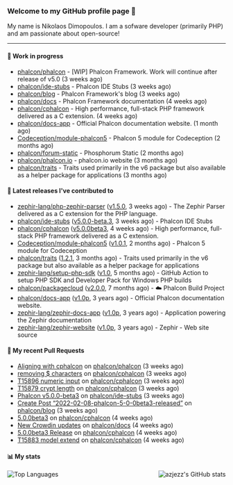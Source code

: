 ### Welcome to my GitHub profile page 👋

My name is Nikolaos Dimopoulos. I am a sofware developer (primarily PHP) and am passionate about open-source!

---

#### :wrench: Work in progress

- [phalcon/phalcon](https://github.com/phalcon/phalcon) - [WIP] Phalcon Framework. Work will continue after release of v5.0 (3 weeks ago)
- [phalcon/ide-stubs](https://github.com/phalcon/ide-stubs) - Phalcon IDE Stubs (3 weeks ago)
- [phalcon/blog](https://github.com/phalcon/blog) - Phalcon Framework&#39;s blog (3 weeks ago)
- [phalcon/docs](https://github.com/phalcon/docs) - Phalcon Framework documentation (4 weeks ago)
- [phalcon/cphalcon](https://github.com/phalcon/cphalcon) - High performance, full-stack PHP framework delivered as a C extension. (4 weeks ago)
- [phalcon/docs-app](https://github.com/phalcon/docs-app) - Official Phalcon documentation website. (1 month ago)
- [Codeception/module-phalcon5](https://github.com/Codeception/module-phalcon5) - Phalcon 5 module for Codeception (2 months ago)
- [phalcon/forum-static](https://github.com/phalcon/forum-static) - Phosphorum Static (2 months ago)
- [phalcon/phalcon.io](https://github.com/phalcon/phalcon.io) - phalcon.io website (3 months ago)
- [phalcon/traits](https://github.com/phalcon/traits) - Traits used primarily in the v6 package but also available as a helper package for applications (3 months ago)

#### :pushpin: Latest releases I've contributed to

- [zephir-lang/php-zephir-parser](https://github.com/zephir-lang/php-zephir-parser) ([v1.5.0](https://github.com/zephir-lang/php-zephir-parser/releases/tag/v1.5.0), 3 weeks ago) - The Zephir Parser delivered as a C extension for the PHP language.
- [phalcon/ide-stubs](https://github.com/phalcon/ide-stubs) ([v5.0.0-beta.3](https://github.com/phalcon/ide-stubs/releases/tag/v5.0.0-beta.3), 3 weeks ago) - Phalcon IDE Stubs
- [phalcon/cphalcon](https://github.com/phalcon/cphalcon) ([v5.0.0beta3](https://github.com/phalcon/cphalcon/releases/tag/v5.0.0beta3), 4 weeks ago) - High performance, full-stack PHP framework delivered as a C extension.
- [Codeception/module-phalcon5](https://github.com/Codeception/module-phalcon5) ([v1.0.1](https://github.com/Codeception/module-phalcon5/releases/tag/v1.0.1), 2 months ago) - Phalcon 5 module for Codeception
- [phalcon/traits](https://github.com/phalcon/traits) ([1.2.1](https://github.com/phalcon/traits/releases/tag/1.2.1), 3 months ago) - Traits used primarily in the v6 package but also available as a helper package for applications
- [zephir-lang/setup-php-sdk](https://github.com/zephir-lang/setup-php-sdk) ([v1.0](https://github.com/zephir-lang/setup-php-sdk/releases/tag/v1.0), 5 months ago) - GitHub Action to setup PHP SDK and Developer Pack for Windows PHP builds
- [phalcon/packagecloud](https://github.com/phalcon/packagecloud) ([v2.0.0](https://github.com/phalcon/packagecloud/releases/tag/v2.0.0), 7 months ago) - :cloud: Phalcon Build Project
- [phalcon/docs-app](https://github.com/phalcon/docs-app) ([v1.0p](https://github.com/phalcon/docs-app/releases/tag/v1.0p), 3 years ago) - Official Phalcon documentation website.
- [zephir-lang/zephir-docs-app](https://github.com/zephir-lang/zephir-docs-app) ([v1.0p](https://github.com/zephir-lang/zephir-docs-app/releases/tag/v1.0p), 3 years ago) - Application powering the Zephir documentation
- [zephir-lang/zephir-website](https://github.com/zephir-lang/zephir-website) ([v1.0p](https://github.com/zephir-lang/zephir-website/releases/tag/v1.0p), 3 years ago) - Zephir - Web site source

#### 🔨 My recent Pull Requests

- [Aligning with cphalcon](https://github.com/phalcon/phalcon/pull/237) on [phalcon/phalcon](https://github.com/phalcon/phalcon) (3 weeks ago)
- [removing $ characters](https://github.com/phalcon/cphalcon/pull/15905) on [phalcon/cphalcon](https://github.com/phalcon/cphalcon) (3 weeks ago)
- [T15896 numeric input](https://github.com/phalcon/cphalcon/pull/15899) on [phalcon/cphalcon](https://github.com/phalcon/cphalcon) (3 weeks ago)
- [T15879 crypt length](https://github.com/phalcon/cphalcon/pull/15895) on [phalcon/cphalcon](https://github.com/phalcon/cphalcon) (3 weeks ago)
- [Phalcon v5.0.0-beta3](https://github.com/phalcon/ide-stubs/pull/74) on [phalcon/ide-stubs](https://github.com/phalcon/ide-stubs) (3 weeks ago)
- [Create Post “2022-02-08-phalcon-5-0-0beta3-released”](https://github.com/phalcon/blog/pull/491) on [phalcon/blog](https://github.com/phalcon/blog) (3 weeks ago)
- [5.0.0beta3](https://github.com/phalcon/cphalcon/pull/15892) on [phalcon/cphalcon](https://github.com/phalcon/cphalcon) (4 weeks ago)
- [New Crowdin updates](https://github.com/phalcon/docs/pull/3045) on [phalcon/docs](https://github.com/phalcon/docs) (4 weeks ago)
- [5.0.0beta3 Release](https://github.com/phalcon/cphalcon/pull/15891) on [phalcon/cphalcon](https://github.com/phalcon/cphalcon) (4 weeks ago)
- [T15883 model extend](https://github.com/phalcon/cphalcon/pull/15890) on [phalcon/cphalcon](https://github.com/phalcon/cphalcon) (4 weeks ago)


#### 📊 My stats

<img align="right" alt="azjezz's GitHub stats" src="https://github-readme-stats.vercel.app/api?username=niden&count_private=1&show_icons=true&" />

![Top Languages](https://github-readme-stats.vercel.app/api/top-langs/?username=niden)
